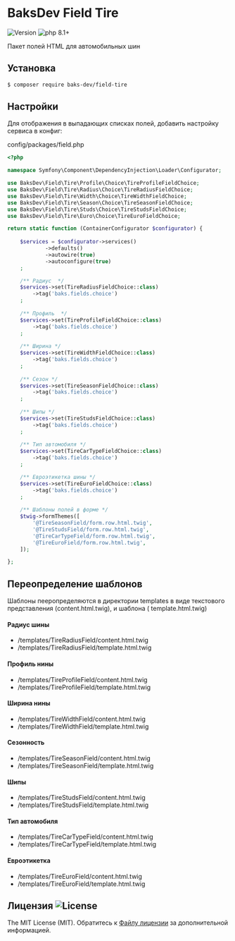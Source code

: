 # BaksDev Field Tire

![Version](https://img.shields.io/badge/version-6.3.6-blue) ![php 8.1+](https://img.shields.io/badge/php-min%208.1-red.svg)

Пакет полей HTML для автомобильных шин

## Установка

``` bash
$ composer require baks-dev/field-tire
```

## Настройки

Для отображения в выпадающих списках полей, добавить настройку сервиса в конфиг:

config/packages/field.php

``` php
<?php

namespace Symfony\Component\DependencyInjection\Loader\Configurator;

use BaksDev\Field\Tire\Profile\Choice\TireProfileFieldChoice;
use BaksDev\Field\Tire\Radius\Choice\TireRadiusFieldChoice;
use BaksDev\Field\Tire\Width\Choice\TireWidthFieldChoice;
use BaksDev\Field\Tire\Season\Choice\TireSeasonFieldChoice;
use BaksDev\Field\Tire\Studs\Choice\TireStudsFieldChoice;
use BaksDev\Field\Tire\Euro\Choice\TireEuroFieldChoice;

return static function (ContainerConfigurator $configurator) {
	
	$services = $configurator->services()
            ->defaults()
            ->autowire(true)
            ->autoconfigure(true)
	;

	/** Радиус  */
	$services->set(TireRadiusFieldChoice::class)
		->tag('baks.fields.choice')
	;
	
	/** Профиль  */
	$services->set(TireProfileFieldChoice::class)
		->tag('baks.fields.choice')
	;
	
	/** Ширина */
	$services->set(TireWidthFieldChoice::class)
		->tag('baks.fields.choice')
	;
	
	/** Сезон */
	$services->set(TireSeasonFieldChoice::class)
		->tag('baks.fields.choice')
	;
	
	/** Шипы */
	$services->set(TireStudsFieldChoice::class)
		->tag('baks.fields.choice')
	;
	
	/** Тип автомобиля */
	$services->set(TireCarTypeFieldChoice::class)
		->tag('baks.fields.choice')
	;

	/** Евроэтикетка шины */
	$services->set(TireEuroFieldChoice::class)
		->tag('baks.fields.choice')
	;
	
	/** Шаблоны полей в форме */
	$twig->formThemes([
		'@TireSeasonField/form.row.html.twig',
		'@TireStudsField/form.row.html.twig',
		'@TireCarTypeField/form.row.html.twig',
		'@TireEuroField/form.row.html.twig',
	]);

};

```

## Переопределение шаблонов

Шаблоны пееропределяются в директории templates в виде текстового представления (content.html.twig), и шаблона (
template.html.twig)

#### Радиус шины

- /templates/TireRadiusField/content.html.twig
- /templates/TireRadiusField/template.html.twig

#### Профиль нины

- /templates/TireProfileField/content.html.twig
- /templates/TireProfileField/template.html.twig

#### Ширина нины

- /templates/TireWidthField/content.html.twig
- /templates/TireWidthField/template.html.twig

#### Сезонность

- /templates/TireSeasonField/content.html.twig
- /templates/TireSeasonField/template.html.twig

#### Шипы

- /templates/TireStudsField/content.html.twig
- /templates/TireStudsField/template.html.twig

#### Тип автомобиля

- /templates/TireCarTypeField/content.html.twig
- /templates/TireCarTypeField/template.html.twig

#### Евроэтикетка

- /templates/TireEuroField/content.html.twig
- /templates/TireEuroField/template.html.twig


## Лицензия ![License](https://img.shields.io/badge/MIT-green)

The MIT License (MIT). Обратитесь к [Файлу лицензии](LICENSE.md) за дополнительной информацией.


